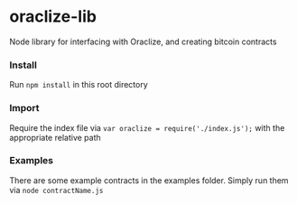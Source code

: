 # oraclize-lib

Node library for interfacing with Oraclize, and creating bitcoin contracts

### Install

Run `npm install` in this root directory

### Import

Require the index file via `var oraclize = require('./index.js');` with the appropriate relative path

### Examples

There are some example contracts in the examples folder. Simply run them via `node contractName.js`
